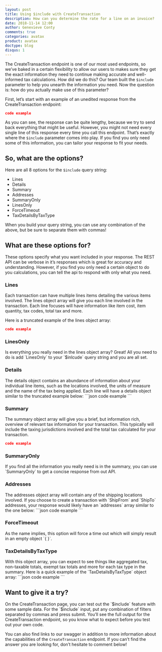 ```yaml
---
layout: post
title: Using $include with CreateTransaction
description: How can you determine the rate for a line on an invoice?
date: 2018-11-14 12:00
author: Genevieve Conty
comments: true
categories: avatax
product: avatax
doctype: blog
disqus: 1
---
```


The CreateTransaction endpoint is one of our most used endpoints, so we’ve baked in a certain flexibility to allow our users to makes sure they get the exact information they need to continue making accurate and well-informed tax calculations. How did we do this? Our team built the `$include` parameter to help you unearth the information you need. Now the question is: how do you actually make use of this parameter?

First, let’s start with an example of an unedited response from the CreateTransaction endpoint: 

```json
code example
```

As you can see, the response can be quite lengthy, because we try to send back everything that might be useful. However, you might not need every single line of this response every time you call this endpoint. That’s exactly where the `$include` parameter comes into play. If you find you only need some of this information, you can tailor your response to fit your needs. 

<h2>So, what are the options?</h2>

Here are all 8 options for the `$include` query string:

*  Lines
*  Details
*  Summary
*  Addresses
*  SummaryOnly
*  LinesOnly
*  ForceTimeout
*  TaxDetailsByTaxType

When you build your query string, you can use any combination of the above, but be sure to separate them with commas! 

<h2>What are these options for?</h2>
These options specify what you want included in your response. The REST API can be verbose in it’s responses which is great for accuracy and understanding. However, if you find you only need a certain object to do you calculations, you can tell the api to respond with only what you need.

<h3>Lines</h3>
Each transaction can have multiple lines items detailing the various items involved. The lines object array will give you each line involved in the transaction. Each line focuses will have information like item cost, item quantity, tax codes, total tax and more. 

Here is a truncated example of the lines object array:
```json
code example
```

<h3>LinesOnly</h3>
Is everything you really need in the lines object array? Great! All you need to do is add `LinesOnly` to your `$inlcude` query string and you are all set. 

<h3>Details</h3>
The details object contains an abundance of information about your individual line items, such as the locations involved, the units of measure and the name of the tax being applied. Each line will have a details object similar to the truncated example below:
```json
code example
```

<h3>Summary</h3>
The summary object array will give you a brief, but information rich, overview of relevant tax information for your transaction. This typically will include the taxing jurisdictions involved and the total tax calculated for your transaction.

```json
code example
```

<h3>SummaryOnly</h3>
If you find all the information you really need is in the summary, you can use `SummaryOnly` to get a concise response from out API. 

<h3>Addresses</h3>
The addresses object array will contain any of the shipping locations involved. If you choose to create a transaction with `ShipFrom` and `ShipTo` addresses, your response would likely have an `addresses` array similar to the one below:
```json
code example
```

<h3>ForceTimeout</h3>
As the name implies, this option will force a time out which will simply result in an empty object `{ }`.  

<h3>TaxDetailsByTaxType</h3>
With this object array, you can expect to see things like aggregated tax, non-taxable totals, exempt tax totals and more for each tax type in the summary. Here is a quick example of the `TaxDetailsByTaxType` object array:
```json
code example
```

<h2>Want to give it a try?</h2>
On the CreateTransaction page, you can test out the `$include` feature with some sample data. For the `$include` input, put any combination of filters separated by commas and press submit. You’ll see the full output for the CreateTransaction endpoint, so you know what to expect before you test out your own code.

You can also find links to our swagger in addition to more information about the capabilities of the `CreateTransaction` endpoint. If you can’t find the answer you are looking for, don’t hesitate to comment below!